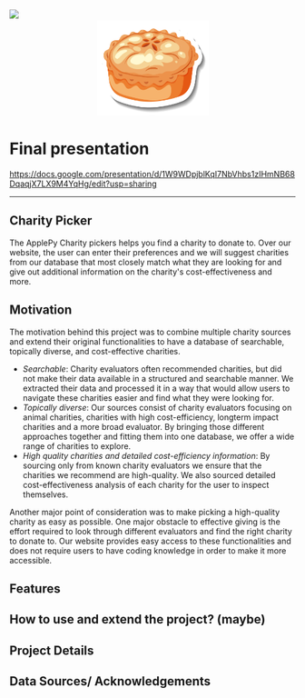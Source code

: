 <br>
<br>
<a href="https://github.com/DenverCoder1/readme-typing-svg"><img src="https://readme-typing-svg.herokuapp.com?font=Time+New+Roman&color=cyan&size=25&center=true&vCenter=true&width=900&height=100&lines=How+do+LLMs+think+about+gender+oriented+language?..."></a>
<br>

<center>
<div style="width:100%;text-align:center;">
<img src='https://github.com/stonehenge0/Open_Sourcerers/blob/main/docs/static/Apfelkuchen.jpg' width="197" height="167">  
</div>
</center>


# Final presentation
https://docs.google.com/presentation/d/1W9WDpjblKqI7NbVhbs1zIHmNB68DqaqjX7LX9M4YqHg/edit?usp=sharing

---
## Charity Picker
The ApplePy Charity pickers helps you find a charity to donate to. Over our website, the user can enter their preferences and we will suggest charities from our database that most closely match what they are looking for and give out additional information on the charity's cost-effectiveness and more. 

## Motivation
The motivation behind this project was to combine multiple charity sources and extend their original functionalities to have a database of searchable, topically diverse, and cost-effective charities.

- *Searchable*: Charity evaluators often recommended charities, but did not make their data available in a structured and searchable manner. We extracted their data and processed it in a way that would allow users to navigate these charities easier and find what they were looking for. 
- *Topically diverse*: Our sources consist of charity evaluators focusing on animal charities, charities with high cost-efficiency, longterm impact charities and a more broad evaluator. By bringing those different approaches together and fitting them into one database, we offer a wide range of charities to explore.
- *High quality charities and detailed cost-efficiency information*: By sourcing only from known charity evaluators we ensure that the charities we recommend are high-quality. We also sourced detailed cost-effectiveness analysis of each charity for the user to inspect themselves. 

Another major point of consideration was to make picking a high-quality charity as easy as possible. One major obstacle to effective giving is the effort required to look through different evaluators and find the right charity to donate to. Our website provides easy access to these functionalities and does not require users to have coding knowledge in order to make it more accessible. 

## Features



## How to use and extend the project? (maybe)

## Project Details



## Data Sources/ Acknowledgements

